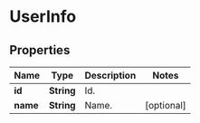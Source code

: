 

# UserInfo


## Properties

| Name | Type | Description | Notes |
|------------ | ------------- | ------------- | -------------|
|**id** | **String** | Id. |  |
|**name** | **String** | Name. |  [optional] |



